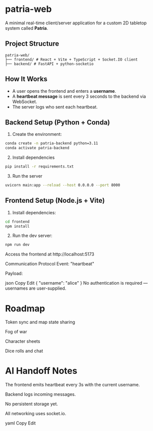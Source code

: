 # patria-web

A minimal real-time client/server application for a custom 2D tabletop system called **Patria**.

## Project Structure

```
patria-web/
├── frontend/ # React + Vite + TypeScript + Socket.IO client
├── backend/ # FastAPI + python-socketio
```


## How It Works

- A user opens the frontend and enters a **username**.
- A **heartbeat message** is sent every 3 seconds to the backend via WebSocket.
- The server logs who sent each heartbeat.

## Backend Setup (Python + Conda)

1. Create the environment:

```bash
conda create -n patria-backend python=3.11
conda activate patria-backend
```

2. Install dependencies
```bash
pip install -r requirements.txt
```

3. Run the server
```bash
uvicorn main:app --reload --host 0.0.0.0 --port 8000
```

## Frontend Setup (Node.js + Vite)

1. Install dependencies:

```bash
cd frontend
npm install
```

2. Run the dev server:
```bash
npm run dev
```

Access the frontend at http://localhost:5173

Communication Protocol
Event: "heartbeat"

Payload:

json
Copy
Edit
{
  "username": "alice"
}
No authentication is required — usernames are user-supplied.

# Roadmap
Token sync and map state sharing

Fog of war

Character sheets

Dice rolls and chat

# AI Handoff Notes
The frontend emits heartbeat every 3s with the current username.

Backend logs incoming messages.

No persistent storage yet.

All networking uses socket.io.

yaml
Copy
Edit
